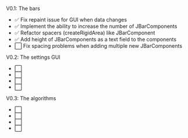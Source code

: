 V0.1: The bars
- ✅ Fix repaint issue for GUI when data changes
- ✅ Implement the ability to increase the number of JBarComponents
- ✅ Refactor spacers (createRigidArea) like JBarComponent
- ✅ Add height of JBarComponents as a text field to the components
- ⬜ Fix spacing problems when adding multiple new JBarComponents

V0.2: The settings GUI
- ⬜ 
- ⬜
- ⬜
- ⬜

V0.3: The algorithms
- ⬜
- ⬜
- ⬜
- ⬜